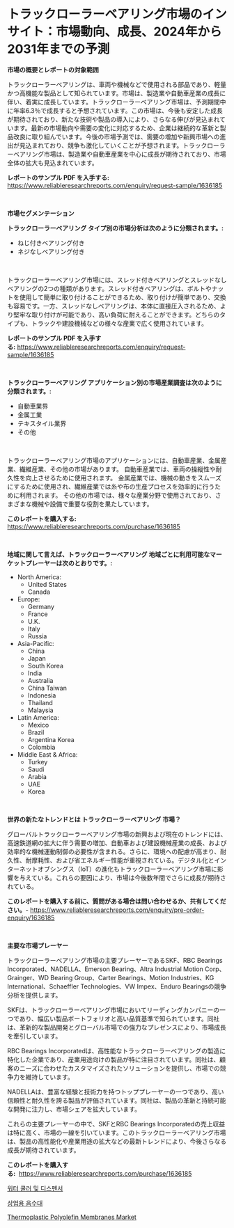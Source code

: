 <p><h1>トラックローラーベアリング市場のインサイト：市場動向、成長、2024年から2031年までの予測</h1></p><p><strong>市場の概要とレポートの対象範囲</strong></p>
<p><p>トラックローラーベアリングは、車両や機械などで使用される部品であり、軽量かつ高機能な製品として知られています。市場は、製造業や自動車産業の成長に伴い、着実に成長しています。トラックローラーベアリング市場は、予測期間中に年率6.3％で成長すると予想されています。この市場は、今後も安定した成長が期待されており、新たな技術や製品の導入により、さらなる伸びが見込まれています。最新の市場動向や需要の変化に対応するため、企業は継続的な革新と製品改良に取り組んでいます。今後の市場予測では、需要の増加や新興市場への進出が見込まれており、競争も激化していくことが予想されます。トラックローラーベアリング市場は、製造業や自動車産業を中心に成長が期待されており、市場全体の拡大も見込まれています。</p></p>
<p><strong>レポートのサンプル PDF を入手する:</strong> <a href="https://www.reliableresearchreports.com/enquiry/request-sample/1636185">https://www.reliableresearchreports.com/enquiry/request-sample/1636185</a></p>
<p>&nbsp;</p>
<p><strong>市場セグメンテーション</strong></p>
<p><strong>トラックローラーベアリング タイプ別の市場分析は次のように分類されます。:</strong></p>
<p><ul><li>ねじ付きベアリング付き</li><li>ネジなしベアリング付き</li></ul></p>
<p>&nbsp;</p>
<p><p>トラックローラーベアリング市場には、スレッド付きベアリングとスレッドなしベアリングの2つの種類があります。スレッド付きベアリングは、ボルトやナットを使用して簡単に取り付けることができるため、取り付けが簡単であり、交換も容易です。一方、スレッドなしベアリングは、本体に直接圧入されるため、より堅牢な取り付けが可能であり、高い負荷に耐えることができます。どちらのタイプも、トラックや建設機械などの様々な産業で広く使用されています。</p></p>
<p><strong>レポートのサンプル PDF を入手する:</strong>&nbsp;<a href="https://www.reliableresearchreports.com/enquiry/request-sample/1636185">https://www.reliableresearchreports.com/enquiry/request-sample/1636185</a></p>
<p>&nbsp;</p>
<p><strong> トラックローラーベアリング アプリケーション別の市場産業調査は次のように分類されます。:</strong></p>
<p><ul><li>自動車業界</li><li>金属工業</li><li>テキスタイル業界</li><li>その他</li></ul></p>
<p>&nbsp;</p>
<p><p>トラックローラーベアリング市場のアプリケーションには、自動車産業、金属産業、繊維産業、その他の市場があります。 自動車産業では、車両の操縦性や耐久性を向上させるために使用されます。 金属産業では、機械の動きをスムーズにするために使用され、繊維産業では糸や布の生産プロセスを効率的に行うために利用されます。 その他の市場では、様々な産業分野で使用されており、さまざまな機械や設備で重要な役割を果たしています。</p></p>
<p><strong>このレポートを購入する:</strong>&nbsp; <a href="https://www.reliableresearchreports.com/purchase/1636185">https://www.reliableresearchreports.com/purchase/1636185</a></p>
<p>&nbsp;</p>
<p><strong>地域に関して言えば、トラックローラーベアリング 地域ごとに利用可能なマーケットプレーヤーは次のとおりです。:</strong></p>
<p><ul>
    <li>
        North America:
        <ul>
            <li>United States</li>
            <li>Canada</li>
        </ul>
    </li>
    <li>
        Europe:
        <ul>
            <li>Germany</li>
            <li>France</li>
            <li>U.K.</li>
            <li>Italy</li>
            <li>Russia</li>
        </ul>
    </li>
    <li>
        Asia-Pacific:
        <ul>
            <li>China</li>
            <li>Japan</li>
            <li>South Korea</li>
            <li>India</li>
            <li>Australia</li>
            <li>China Taiwan</li>
            <li>Indonesia</li>
            <li>Thailand</li>
            <li>Malaysia</li>
        </ul>
    </li>
    <li>
        Latin America:
        <ul>
            <li>Mexico</li>
            <li>Brazil</li>
            <li>Argentina Korea</li>
            <li>Colombia</li>
        </ul>
    </li>
    <li>
        Middle East & Africa:
        <ul>
            <li>Turkey</li>
            <li>Saudi</li>
            <li>Arabia</li>
            <li>UAE</li>
            <li>Korea</li>
        </ul>
    </li>
    </ul></p>
<p>&nbsp;</p>
<p><strong>世界の新たなトレンドとは トラックローラーベアリング 市場？</strong></p>
<p><p>グローバルトラックローラーベアリング市場の新興および現在のトレンドには、高速鉄道網の拡大に伴う需要の増加、自動車および建設機械産業の成長、および効率的な機械運動制御の必要性が含まれる。さらに、環境への配慮が高まり、耐久性、耐摩耗性、および省エネルギー性能が重視されている。デジタル化とインターネットオブシングス（IoT）の進化もトラックローラーベアリング市場に影響を与えている。これらの要因により、市場は今後数年間でさらに成長が期待されている。</p></p>
<p><strong>このレポートを購入する前に、質問がある場合は問い合わせるか、共有してください。</strong>- <a href="https://www.reliableresearchreports.com/enquiry/pre-order-enquiry/1636185">https://www.reliableresearchreports.com/enquiry/pre-order-enquiry/1636185</a></p>
<p>&nbsp;</p>
<p><strong>主要な市場プレーヤー</strong></p>
<p><p>トラックローラーベアリング市場の主要プレーヤーであるSKF、RBC Bearings Incorporated、NADELLA、Emerson Bearing、Altra Industrial Motion Corp、Grainger、WD Bearing Group、Carter Bearings、Motion Industries、KG International、Schaeffler Technologies、VW Impex、Enduro Bearingsの競争分析を提供します。</p><p>SKFは、トラックローラーベアリング市場においてリーディングカンパニーの一つであり、幅広い製品ポートフォリオと高い品質基準で知られています。同社は、革新的な製品開発とグローバル市場での強力なプレゼンスにより、市場成長を牽引しています。</p><p>RBC Bearings Incorporatedは、高性能なトラックローラーベアリングの製造に特化した企業であり、産業用途向けの製品が特に注目されています。同社は、顧客のニーズに合わせたカスタマイズされたソリューションを提供し、市場での競争力を維持しています。</p><p>NADELLAは、豊富な経験と技術力を持つトッププレーヤーの一つであり、高い信頼性と耐久性を誇る製品が評価されています。同社は、製品の革新と持続可能な開発に注力し、市場シェアを拡大しています。</p><p>これらの主要プレーヤーの中で、SKFとRBC Bearings Incorporatedの売上収益は特に高く、市場の一線を引いています。このトラックローラーベアリング市場は、製品の高性能化や産業用途の拡大などの最新トレンドにより、今後さらなる成長が期待されています。</p></p>
<p><strong>このレポートを購入する:</strong>&nbsp;&nbsp;<a href="https://www.reliableresearchreports.com/purchase/1636185">https://www.reliableresearchreports.com/purchase/1636185</a></p>
<p><p><a href="https://github.com/fernandotryO5lson96765/Market-Research-Report-List-1/blob/main/53894386986.md">워터 쿨러 및 디스펜서</a></p><p><a href="https://github.com/CliftonFisher9067/Market-Research-Report-List-1/blob/main/35514136985.md">상업용 음수대</a></p><p><a href="https://artistic-helicopter-ca9.notion.site/Thermoplastic-Polyolefin-Membranes-Market-Research-Report-Forecasted-for-Period-from-2024-2031-by-6025f599259a44a6a6530c4c2901dcfa">Thermoplastic Polyolefin Membranes Market</a></p></p>